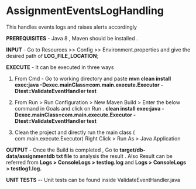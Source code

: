 # AssignmentEventsLogHandling
This handles events logs and raises alerts accordingly

**PREREQUISITES** - Java 8 , Maven should be installed .

**INPUT** - Go to Resources >> Config >> Environment.properties and give the desired path of **LOG_FILE_LOCATION**;

**EXECUTE** - It can be executed in three ways 
1) From Cmd - 
Go to working directory and paste **mvn clean install exec:java -Dexec.mainClass=com.main.execute.Executor -Dtest=ValidateEventHandler test**

2) From Run > Run Configuration > New Maven Build > Enter the below command in Goals and click on Run .
 **clean install exec:java -Dexec.mainClass=com.main.execute.Executor -Dtest=ValidateEventHandler test**
 
3) Clean the project and directly run the main class ( com.main.execute.Executor) Right Click > Run As > Java Application

**OUTPUT** - Once the Build is completed , Go to **target/db-data/assignmentdb txt file** to analysis the result . Also Result can be referred from **Logs > ConsoleLogs > testlog.log** and **Logs > ConsoleLogs > testlog1.log.**

**UNIT TESTS** -- Unit tests can be found inside ValidateEventHandler.java

